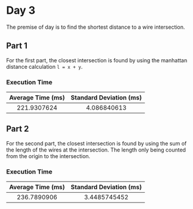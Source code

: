 # Day 3

The premise of day is to find the shortest distance to a wire intersection.

## Part 1

For the first part, the closest intersection is found by using the manhattan distance calculation `l = x + y`.

### Execution Time

| Average Time (ms) | Standard Deviation (ms) |
| :---: | :---: |
| 221.9307624 | 4.086840613 |

## Part 2

For the second part, the closest intersection is found by using the sum of the length of the wires at the intersection. The length only being counted from the origin to the intersection.

### Execution Time

| Average Time (ms) | Standard Deviation (ms) |
| :---: | :---: |
| 236.7890906 | 3.4485745452 |